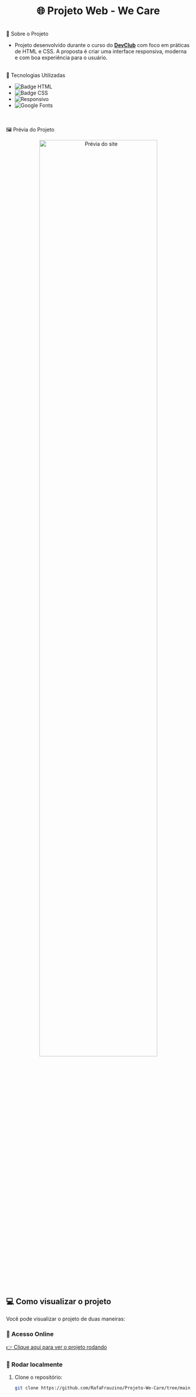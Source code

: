 <h1 align="center"> 🌐 Projeto Web - We Care</h1>

<br>
📌 Sobre o Projeto

- Projeto desenvolvido durante o curso do **[DevClub](https://rodolfomori.com.br/devclub)** com foco em práticas de HTML e CSS. A proposta é criar uma interface responsiva, moderna e com boa experiência para o usuário.



<br>
🚀 Tecnologias Utilizadas

- ![Badge HTML](https://img.shields.io/badge/HTML5-E34F26?logo=html5&logoColor=white)
- ![Badge CSS](https://img.shields.io/badge/CSS3-1572B6?logo=css3&logoColor=white)
- ![Responsivo](https://img.shields.io/badge/Responsivo-Mobile%20First-28a745?logo=responsive&logoColor=white)
- ![Google Fonts](https://img.shields.io/badge/Google%20Fonts-Usado-blue?logo=googlefonts&logoColor=white)

<br>
<br>
🖼️ Prévia do Projeto

<p align="center">
  <img src="https://github.com/RafaFrauzino/Projeto-We-Care/blob/main/assets/Imagem%20Responsiva%20-%20We%20Care.jpg?raw=true" alt="Prévia do site" width="80%">
</p>


## 💻 Como visualizar o projeto

Você pode visualizar o projeto de duas maneiras:

### 🔗 Acesso Online

[👉 Clique aqui para ver o projeto rodando](https://rafafrauzino.github.io/Projeto-We-Care/)

### 💾 Rodar localmente

1. Clone o repositório:
   ```bash
   git clone https://github.com/RafaFrauzino/Projeto-We-Care/tree/main

